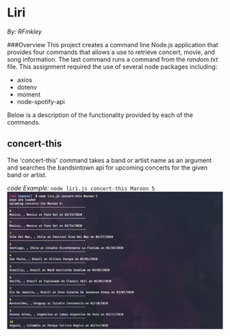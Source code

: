 # Liri
*By: RFinkley*

###Overview
This project creates a command line Node.js application that provides four commands that allows a use to retrieve concert, movie, and song information. The last command runs a command from the *random.txt* file. This assignment required the use of several node packages including:
* axios
* dotenv
* moment
* node-spotify-api

Below is a description of the functionality provided by each of the commands.

## concert-this
The 'concert-this' command takes a band or artist name as an argument and searches the bandsintown api for upcoming concerts for the given band or artist.

*code Example:* `node liri.js concert-this Maroon 5`
![concert-this screenshot](/assets/images/concert_this_result.png)






